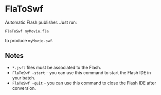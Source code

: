 # FlaToSwf #

Automatic Flash publisher. Just run:
```cmd
FlaToSwf myMovie.fla
```
to produce `myMovie.swf`.

## Notes ##

 * `*.jsfl` files must be associated to the Flash.
 * `FlaToSwf -start` - you can use this command to start the Flash IDE in your batch.
 * `FlaToSwf -quit` - you can use this command to close the Flash IDE after conversion.